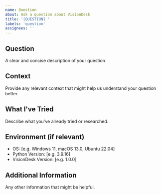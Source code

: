 ```yaml
---
name: Question
about: Ask a question about VisionDesk
title: '[QUESTION] '
labels: 'question'
assignees: ''
---
```


## Question
A clear and concise description of your question.

## Context
Provide any relevant context that might help us understand your question better.

## What I've Tried
Describe what you've already tried or researched.

## Environment (if relevant)
- OS: [e.g. Windows 11, macOS 13.0, Ubuntu 22.04]
- Python Version: [e.g. 3.9.16]
- VisionDesk Version: [e.g. 1.0.0]

## Additional Information
Any other information that might be helpful.
